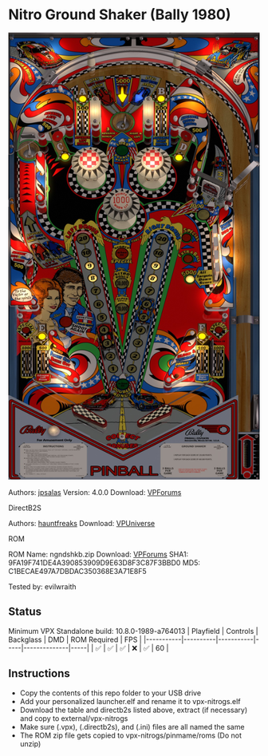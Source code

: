 # Nitro Ground Shaker (Bally 1980)

![Table Preview](https://github.com/evilwraith/vpx-images/blob/main/vpx-nitrogs.jpg)

Authors: [jpsalas](https://www.vpforums.org/index.php?showuser=277)
Version: 4.0.0
Download: [VPForums](https://www.vpforums.org/index.php?app=downloads&showfile=13598)

DirectB2S

Authors: [hauntfreaks](https://vpuniverse.com/profile/5216-hauntfreaks/)
Download: [VPUniverse](https://vpuniverse.com/files/file/14380-nitro-ground-shaker-bally-1980-b2s/)

ROM

ROM Name: ngndshkb.zip
Download: [VPForums](https://www.vpforums.org/index.php?app=downloads&showfile=685)
SHA1: 9FA19F741DE4A390853909D9E63D8F3C87F3BBD0
MD5:  C1BECAE497A7DBDAC350368E3A71E8F5

Tested by: evilwraith

## Status 

Minimum VPX Standalone build: 10.8.0-1989-a764013
| Playfield | Controls | Backglass | DMD | ROM Required | FPS | 
|-----------|----------|-----------|-----|--------------|-----|
| :white_check_mark: | :white_check_mark: | :white_check_mark: | :x: | :white_check_mark: | 60 |

## Instructions

- Copy the contents of this repo folder to your USB drive
- Add your personalized launcher.elf and rename it to vpx-nitrogs.elf
- Download the table and directb2s listed above, extract (if necessary) and copy to external/vpx-nitrogs
- Make sure (.vpx), (.directb2s), and (.ini) files are all named the same
- The ROM zip file gets copied to vpx-nitrogs/pinmame/roms (Do not unzip)